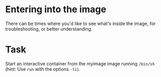 # Entering into the image
There can be times where you'd like to see what's inside the image, for troubleshooting, or better understanding.

# Task
Start an interactive container from the myimage image running `/bin/sh` (hint: Use `run` with the options `-ti`).
